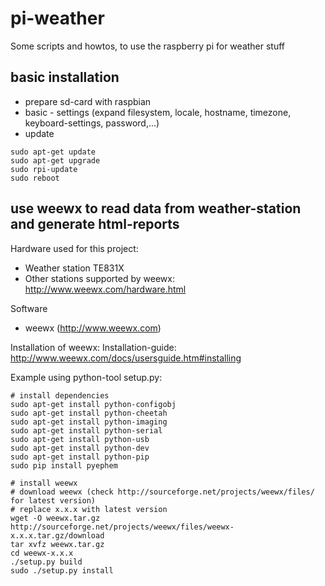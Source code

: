 # pi-weather

Some scripts and howtos, to use the raspberry pi for weather stuff

## basic installation

* prepare sd-card with raspbian
* basic - settings (expand filesystem, locale, hostname, timezone, keyboard-settings, password,...)
* update

```
sudo apt-get update
sudo apt-get upgrade
sudo rpi-update
sudo reboot
```

## use weewx to read data from weather-station and generate html-reports

Hardware used for this project:
- Weather station TE831X
- Other stations supported by weewx: http://www.weewx.com/hardware.html

Software
- weewx (http://www.weewx.com)

Installation of weewx:
Installation-guide: http://www.weewx.com/docs/usersguide.htm#installing

Example using python-tool setup.py:
```
# install dependencies
sudo apt-get install python-configobj
sudo apt-get install python-cheetah
sudo apt-get install python-imaging
sudo apt-get install python-serial
sudo apt-get install python-usb
sudo apt-get install python-dev
sudo apt-get install python-pip
sudo pip install pyephem

# install weewx
# download weewx (check http://sourceforge.net/projects/weewx/files/ for latest version)
# replace x.x.x with latest version
wget -O weewx.tar.gz http://sourceforge.net/projects/weewx/files/weewx-x.x.x.tar.gz/download
tar xvfz weewx.tar.gz
cd weewx-x.x.x
./setup.py build
sudo ./setup.py install
```



  
